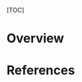 [TOC]

# Overview

# References
[1]: https://en.wikipedia.org/wiki/Confucius "Wikipedia - Confucius"
[2]: https://vi.wikipedia.org/wiki/Kh%E1%BB%95ng_T%E1%BB%AD "Vi Wikipedia - Khổng Tử"
